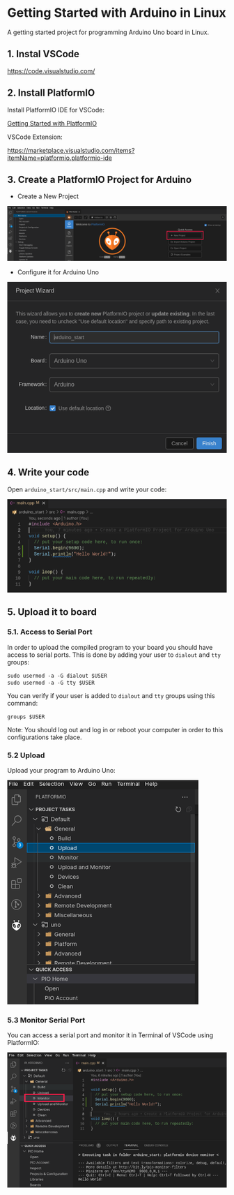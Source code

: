 # Getting Started with Arduino in Linux

A getting started project for programming Arduino Uno board in Linux.

## 1. Instal VSCode

https://code.visualstudio.com/

## 2. Install PlatformIO

Install PlatformIO IDE for VSCode:

[Getting Started with PlatformIO](https://dronebotworkshop.com/platformio/)

VSCode Extension:

https://marketplace.visualstudio.com/items?itemName=platformio.platformio-ide


## 3. Create a PlatformIO Project for Arduino

- Create a New Project

![](images/platformio1.png)

- Configure it for Arduino Uno

![](images/platformio2.png)

## 4. Write your code

Open `arduino_start/src/main.cpp` and write your code:

![](images/hello.png)

## 5. Upload it to board

### 5.1. Access to Serial Port

In order to upload the compiled program to your board you should have access to serial ports. This is done by adding your user to `dialout` and `tty` groups:

```console
sudo usermod -a -G dialout $USER
sudo usermod -a -G tty $USER
```

You can verify if your user is added to `dialout` and `tty` groups using this command:

```console
groups $USER
```

Note: You should log out and log in or reboot your computer in order to this configurations take place.

### 5.2 Upload

Upload your program to Arduino Uno:

![](images/upload.png)

### 5.3 Monitor Serial Port

You can access a serial port and monitor it in Terminal of VSCode using PlatformIO:

![](images/monitor.png)